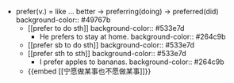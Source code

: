 - prefer(v.) = like ... better -> preferring(doing) -> preferred(did)
  background-color:: #49767b
	- [[prefer to do sth]]
	  background-color:: #533e7d
		- He prefers to stay at home.
		  background-color:: #264c9b
	- [[prefer sb to do sth]]
	  background-color:: #533e7d
	- [[prefer sth to sth]]
	  background-color:: #533e7d
		- I prefer apples to bananas.
		  background-color:: #264c9b
	- {{embed [[宁愿做某事也不愿做某事]]}}